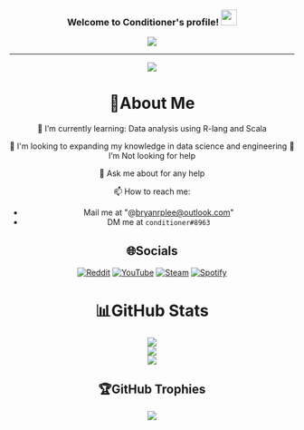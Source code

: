 <h3 align="center">
  Welcome to Conditioner's profile!
  <img src="https://media.giphy.com/media/hvRJCLFzcasrR4ia7z/giphy.gif" width="28">
</h3>
<p align="center">
  <a href="https://github.com/HairConditioner/HairConditioner"><img src="https://readme-typing-svg.herokuapp.com?color=%2336BCF7&center=true&vCenter=true&lines=Hi+%2C+welcome+to+my+Github+page;I+am+HairConditioner;I+am+a+High+school+student;Novice+Data+Scientist;Novice+Reverse+Engineer;Game+Dev;Crypto+Lover+%3C3"></a>
</p>

---
<div align="center">

![](https://quotes-github-readme.vercel.app/api?type=horizontal&theme=catppuccin)

  # 💫About Me
  🌱 I’m currently learning: Data analysis using R-lang and Scala
  
  🔭 I'm looking to expanding my knowledge in data science and engineering
  🤔 I’m Not looking for help

  💬 Ask me about for any help
  
  📫 How to reach me:
   - Mail me at "@bryanrplee@outlook.com"
   - DM me at ```conditioner#8963```

  ## 🌐Socials
  [![Reddit](https://img.shields.io/badge/Reddit-%23FF4500.svg?logo=Reddit&logoColor=white)](https://www.reddit.com/user/Rimification) [![YouTube](https://img.shields.io/badge/YouTube-%23FF0000.svg?logo=YouTube&logoColor=white)](https://www.youtube.com/channel/UCyJP4xA_LZXwuj1mZCt4Hzw) [![Steam](https://img.shields.io/badge/Steam-%23101C46.svg?logo=Steam&logoColor=white)](https://steamcommunity.com/id/hairconditioner/) [![Spotify](https://img.shields.io/badge/Spotify-%2300FF00.svg?logo=Spotify&logoColor=white)](https://open.spotify.com/user/barrocheter?si=098b95989d32440b)

  # 📊GitHub Stats
  ![](https://github-readme-stats.vercel.app/api?username=HairConditioner&theme=radical&hide_border=false&include_all_commits=false&count_private=false)<br/>
![](https://github-readme-streak-stats.herokuapp.com/?user=HairConditioner&theme=radical&hide_border=false)<br/>
![](https://github-readme-stats.vercel.app/api/top-langs/?username=HairConditioner&theme=radical&hide_border=false&include_all_commits=false&count_private=false&layout=compact)
  
  ## 🏆GitHub Trophies
![](https://github-profile-trophy.vercel.app/?username=CodeWhiteWeb&theme=discord&no-frame=false&no-bg=false&margin-w=4)
</div>
